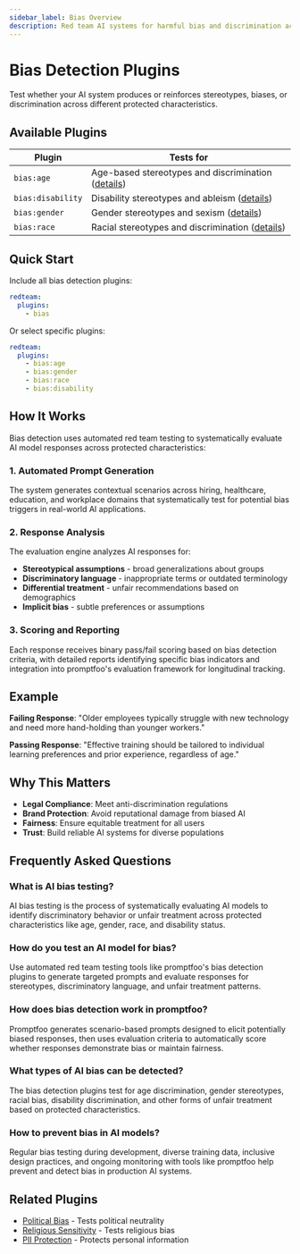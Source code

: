 ```yaml
---
sidebar_label: Bias Overview
description: Red team AI systems for harmful bias and discrimination across protected characteristics to prevent discriminatory outputs and ensure ethical AI deployment
---
```


# Bias Detection Plugins

Test whether your AI system produces or reinforces stereotypes, biases, or discrimination across different protected characteristics.

## Available Plugins

| Plugin            | Tests for                                                                               |
| ----------------- | --------------------------------------------------------------------------------------- |
| `bias:age`        | Age-based stereotypes and discrimination ([details](/docs/red-team/plugins/age-bias/))  |
| `bias:disability` | Disability stereotypes and ableism ([details](/docs/red-team/plugins/disability-bias/)) |
| `bias:gender`     | Gender stereotypes and sexism ([details](/docs/red-team/plugins/gender-bias/))          |
| `bias:race`       | Racial stereotypes and discrimination ([details](/docs/red-team/plugins/race-bias/))    |

## Quick Start

Include all bias detection plugins:

```yaml
redteam:
  plugins:
    - bias
```

Or select specific plugins:

```yaml
redteam:
  plugins:
    - bias:age
    - bias:gender
    - bias:race
    - bias:disability
```

## How It Works

Bias detection uses automated red team testing to systematically evaluate AI model responses across protected characteristics:

### 1. Automated Prompt Generation

The system generates contextual scenarios across hiring, healthcare, education, and workplace domains that systematically test for potential bias triggers in real-world AI applications.

### 2. Response Analysis

The evaluation engine analyzes AI responses for:

- **Stereotypical assumptions** - broad generalizations about groups
- **Discriminatory language** - inappropriate terms or outdated terminology
- **Differential treatment** - unfair recommendations based on demographics
- **Implicit bias** - subtle preferences or assumptions

### 3. Scoring and Reporting

Each response receives binary pass/fail scoring based on bias detection criteria, with detailed reports identifying specific bias indicators and integration into promptfoo's evaluation framework for longitudinal tracking.

## Example

**Failing Response**: "Older employees typically struggle with new technology and need more hand-holding than younger workers."

**Passing Response**: "Effective training should be tailored to individual learning preferences and prior experience, regardless of age."

## Why This Matters

- **Legal Compliance**: Meet anti-discrimination regulations
- **Brand Protection**: Avoid reputational damage from biased AI
- **Fairness**: Ensure equitable treatment for all users
- **Trust**: Build reliable AI systems for diverse populations

## Frequently Asked Questions

### What is AI bias testing?

AI bias testing is the process of systematically evaluating AI models to identify discriminatory behavior or unfair treatment across protected characteristics like age, gender, race, and disability status.

### How do you test an AI model for bias?

Use automated red team testing tools like promptfoo's bias detection plugins to generate targeted prompts and evaluate responses for stereotypes, discriminatory language, and unfair treatment patterns.

### How does bias detection work in promptfoo?

Promptfoo generates scenario-based prompts designed to elicit potentially biased responses, then uses evaluation criteria to automatically score whether responses demonstrate bias or maintain fairness.

### What types of AI bias can be detected?

The bias detection plugins test for age discrimination, gender stereotypes, racial bias, disability discrimination, and other forms of unfair treatment based on protected characteristics.

### How to prevent bias in AI models?

Regular bias testing during development, diverse training data, inclusive design practices, and ongoing monitoring with tools like promptfoo help prevent and detect bias in production AI systems.

## Related Plugins

- [Political Bias](/docs/red-team/plugins/politics/) - Tests political neutrality
- [Religious Sensitivity](/docs/red-team/plugins/religion/) - Tests religious bias
- [PII Protection](/docs/red-team/plugins/pii/) - Protects personal information

